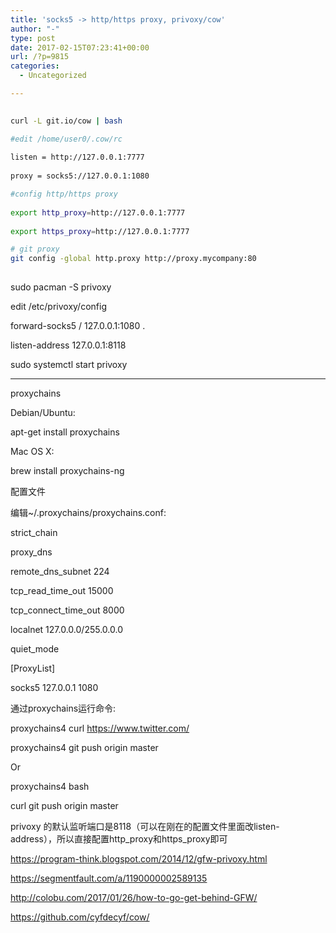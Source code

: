 ```yaml
---
title: 'socks5 -> http/https proxy, privoxy/cow'
author: "-"
type: post
date: 2017-02-15T07:23:41+00:00
url: /?p=9815
categories:
  - Uncategorized

---
```

```bash
  
curl -L git.io/cow | bash

#edit /home/user0/.cow/rc
  
listen = http://127.0.0.1:7777
  
proxy = socks5://127.0.0.1:1080

#config http/https proxy
  
export http_proxy=http://127.0.0.1:7777
  
export https_proxy=http://127.0.0.1:7777

# git proxy
git config -global http.proxy http://proxy.mycompany:80
  
```

sudo pacman -S privoxy

edit /etc/privoxy/config
  
forward-socks5 / 127.0.0.1:1080 .
  
listen-address 127.0.0.1:8118

sudo systemctl start privoxy

* * *

proxychains

Debian/Ubuntu:
  
apt-get install proxychains
  
Mac OS X:
  
brew install proxychains-ng
  
配置文件
  
编辑~/.proxychains/proxychains.conf:
  
strict_chain
  
proxy_dns
  
remote_dns_subnet 224
  
tcp_read_time_out 15000
  
tcp_connect_time_out 8000
  
localnet 127.0.0.0/255.0.0.0
  
quiet_mode

[ProxyList]
  
socks5 127.0.0.1 1080
  
通过proxychains运行命令: 
  
proxychains4 curl https://www.twitter.com/
  
proxychains4 git push origin master
  
Or
  
proxychains4 bash
  
curl git push origin master

privoxy 的默认监听端口是8118（可以在刚在的配置文件里面改listen-address），所以直接配置http_proxy和https_proxy即可

https://program-think.blogspot.com/2014/12/gfw-privoxy.html
  
https://segmentfault.com/a/1190000002589135
  
http://colobu.com/2017/01/26/how-to-go-get-behind-GFW/
  
https://github.com/cyfdecyf/cow/